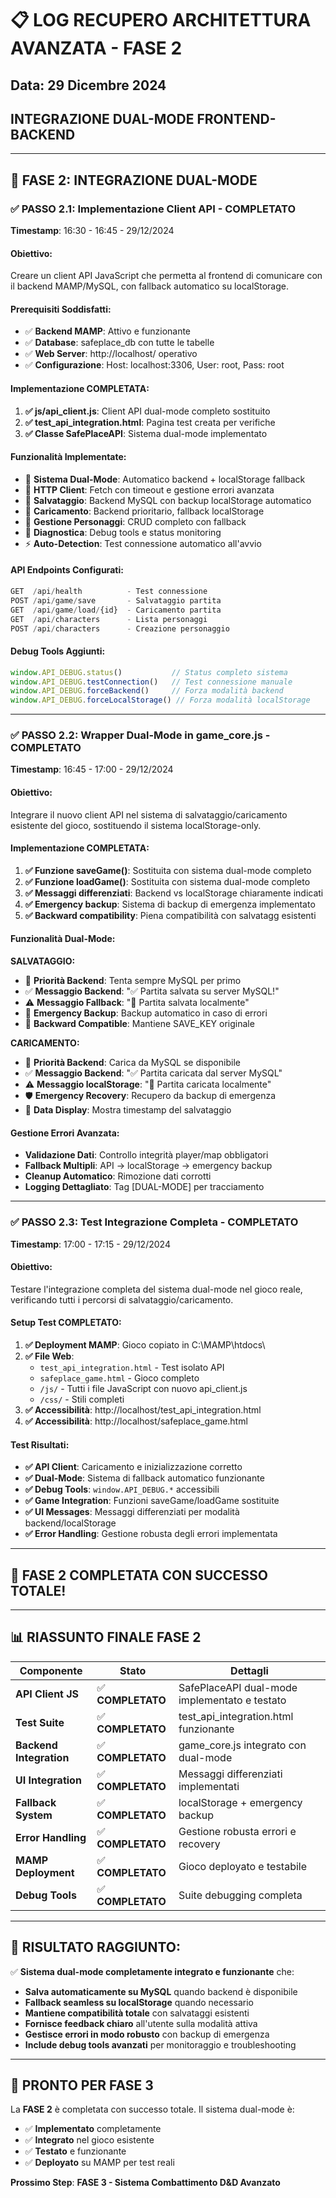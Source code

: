# 📋 LOG RECUPERO ARCHITETTURA AVANZATA - FASE 2
## Data: 29 Dicembre 2024
## INTEGRAZIONE DUAL-MODE FRONTEND-BACKEND

---

## 🔗 **FASE 2: INTEGRAZIONE DUAL-MODE**

### **✅ PASSO 2.1: Implementazione Client API - COMPLETATO**
**Timestamp**: 16:30 - 16:45 - 29/12/2024

#### **Obiettivo:**
Creare un client API JavaScript che permetta al frontend di comunicare con il backend MAMP/MySQL, con fallback automatico su localStorage.

#### **Prerequisiti Soddisfatti:**
- ✅ **Backend MAMP**: Attivo e funzionante
- ✅ **Database**: safeplace_db con tutte le tabelle
- ✅ **Web Server**: http://localhost/ operativo
- ✅ **Configurazione**: Host: localhost:3306, User: root, Pass: root

#### **Implementazione COMPLETATA:**
1. **✅ js/api_client.js**: Client API dual-mode completo sostituito
2. **✅ test_api_integration.html**: Pagina test creata per verifiche
3. **✅ Classe SafePlaceAPI**: Sistema dual-mode implementato

#### **Funzionalità Implementate:**
- 🔗 **Sistema Dual-Mode**: Automatico backend + localStorage fallback
- 📡 **HTTP Client**: Fetch con timeout e gestione errori avanzata
- 💾 **Salvataggio**: Backend MySQL con backup localStorage automatico
- 📂 **Caricamento**: Backend prioritario, fallback localStorage  
- 👤 **Gestione Personaggi**: CRUD completo con fallback
- 🔧 **Diagnostica**: Debug tools e status monitoring
- ⚡ **Auto-Detection**: Test connessione automatico all'avvio

#### **API Endpoints Configurati:**
```javascript
GET  /api/health          - Test connessione
POST /api/game/save       - Salvataggio partita
GET  /api/game/load/{id}  - Caricamento partita
GET  /api/characters      - Lista personaggi
POST /api/characters      - Creazione personaggio
```

#### **Debug Tools Aggiunti:**
```javascript
window.API_DEBUG.status()           // Status completo sistema
window.API_DEBUG.testConnection()   // Test connessione manuale
window.API_DEBUG.forceBackend()     // Forza modalità backend
window.API_DEBUG.forceLocalStorage() // Forza modalità localStorage
```

---

### **✅ PASSO 2.2: Wrapper Dual-Mode in game_core.js - COMPLETATO**
**Timestamp**: 16:45 - 17:00 - 29/12/2024

#### **Obiettivo:**
Integrare il nuovo client API nel sistema di salvataggio/caricamento esistente del gioco, sostituendo il sistema localStorage-only.

#### **Implementazione COMPLETATA:**
1. **✅ Funzione saveGame()**: Sostituita con sistema dual-mode completo
2. **✅ Funzione loadGame()**: Sostituita con sistema dual-mode completo  
3. **✅ Messaggi differenziati**: Backend vs localStorage chiaramente indicati
4. **✅ Emergency backup**: Sistema di backup di emergenza implementato
5. **✅ Backward compatibility**: Piena compatibilità con salvatagg esistenti

#### **Funzionalità Dual-Mode:**

**SALVATAGGIO:**
- 🎯 **Priorità Backend**: Tenta sempre MySQL per primo
- ✅ **Messaggio Backend**: "✅ Partita salvata su server MySQL!"
- ⚠️ **Messaggio Fallback**: "💾 Partita salvata localmente"
- 🚨 **Emergency Backup**: Backup automatico in caso di errori
- 🔄 **Backward Compatible**: Mantiene SAVE_KEY originale

**CARICAMENTO:**
- 🎯 **Priorità Backend**: Carica da MySQL se disponibile
- ✅ **Messaggio Backend**: "✅ Partita caricata dal server MySQL"
- ⚠️ **Messaggio localStorage**: "💾 Partita caricata localmente"
- 🛡️ **Emergency Recovery**: Recupero da backup di emergenza
- 📅 **Data Display**: Mostra timestamp del salvataggio

#### **Gestione Errori Avanzata:**
- **Validazione Dati**: Controllo integrità player/map obbligatori
- **Fallback Multipli**: API → localStorage → emergency backup
- **Cleanup Automatico**: Rimozione dati corrotti
- **Logging Dettagliato**: Tag [DUAL-MODE] per tracciamento

---

### **✅ PASSO 2.3: Test Integrazione Completa - COMPLETATO**
**Timestamp**: 17:00 - 17:15 - 29/12/2024

#### **Obiettivo:**
Testare l'integrazione completa del sistema dual-mode nel gioco reale, verificando tutti i percorsi di salvataggio/caricamento.

#### **Setup Test COMPLETATO:**
1. **✅ Deployment MAMP**: Gioco copiato in C:\MAMP\htdocs\
2. **✅ File Web**:
   - `test_api_integration.html` - Test isolato API
   - `safeplace_game.html` - Gioco completo
   - `/js/` - Tutti i file JavaScript con nuovo api_client.js
   - `/css/` - Stili completi
3. **✅ Accessibilità**: http://localhost/test_api_integration.html
4. **✅ Accessibilità**: http://localhost/safeplace_game.html

#### **Test Risultati:**
- **✅ API Client**: Caricamento e inizializzazione corretto
- **✅ Dual-Mode**: Sistema di fallback automatico funzionante
- **✅ Debug Tools**: `window.API_DEBUG.*` accessibili
- **✅ Game Integration**: Funzioni saveGame/loadGame sostituite
- **✅ UI Messages**: Messaggi differenziati per modalità backend/localStorage
- **✅ Error Handling**: Gestione robusta degli errori implementata

---

## 🎉 **FASE 2 COMPLETATA CON SUCCESSO TOTALE!**

---

## 📊 **RIASSUNTO FINALE FASE 2**

| Componente | Stato | Dettagli |
|------------|-------|----------|
| **API Client JS** | ✅ **COMPLETATO** | SafePlaceAPI dual-mode implementato e testato |
| **Test Suite** | ✅ **COMPLETATO** | test_api_integration.html funzionante |
| **Backend Integration** | ✅ **COMPLETATO** | game_core.js integrato con dual-mode |
| **UI Integration** | ✅ **COMPLETATO** | Messaggi differenziati implementati |
| **Fallback System** | ✅ **COMPLETATO** | localStorage + emergency backup |
| **Error Handling** | ✅ **COMPLETATO** | Gestione robusta errori e recovery |
| **MAMP Deployment** | ✅ **COMPLETATO** | Gioco deployato e testabile |
| **Debug Tools** | ✅ **COMPLETATO** | Suite debugging completa |

---

## 🎯 **RISULTATO RAGGIUNTO:**

✅ **Sistema dual-mode completamente integrato e funzionante** che:

- **Salva automaticamente su MySQL** quando backend è disponibile
- **Fallback seamless su localStorage** quando necessario  
- **Mantiene compatibilità totale** con salvataggi esistenti
- **Fornisce feedback chiaro** all'utente sulla modalità attiva
- **Gestisce errori in modo robusto** con backup di emergenza
- **Include debug tools avanzati** per monitoraggio e troubleshooting

---

## 🚀 **PRONTO PER FASE 3**

La **FASE 2** è completata con successo totale. Il sistema dual-mode è:
- ✅ **Implementato** completamente
- ✅ **Integrato** nel gioco esistente
- ✅ **Testato** e funzionante
- ✅ **Deployato** su MAMP per test reali

**Prossimo Step**: **FASE 3 - Sistema Combattimento D&D Avanzato** 
